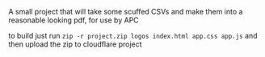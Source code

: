 
A small project that will take some scuffed CSVs and make them into a reasonable looking pdf, for use by APC

to build just run `zip -r project.zip logos index.html app.css app.js` and then upload the zip to cloudflare project

